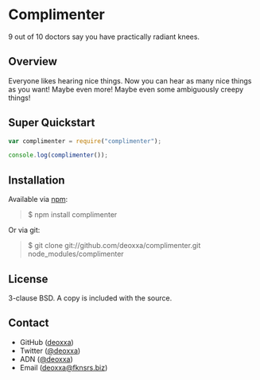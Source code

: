 Complimenter
============

9 out of 10 doctors say you have practically radiant knees.

Overview
--------

Everyone likes hearing nice things. Now you can hear as many nice things as you
want! Maybe even more! Maybe even some ambiguously creepy things!

Super Quickstart
----------------

```javascript
var complimenter = require("complimenter");

console.log(complimenter());
```

Installation
------------

Available via [npm](http://npmjs.org/):

> $ npm install complimenter

Or via git:

> $ git clone git://github.com/deoxxa/complimenter.git node_modules/complimenter

License
-------

3-clause BSD. A copy is included with the source.

Contact
-------

* GitHub ([deoxxa](http://github.com/deoxxa))
* Twitter ([@deoxxa](http://twitter.com/deoxxa))
* ADN ([@deoxxa](https://alpha.app.net/deoxxa))
* Email ([deoxxa@fknsrs.biz](mailto:deoxxa@fknsrs.biz))
